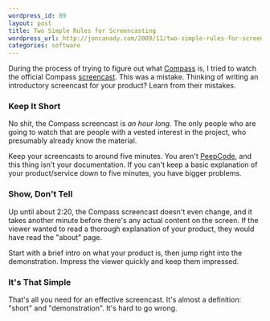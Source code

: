 ```yaml
---
wordpress_id: 89
layout: post
title: Two Simple Rules for Screencasting
wordpress_url: http://joncanady.com/2009/11/two-simple-rules-for-screencasting/
categories: software
---
```

During the process of trying to figure out what [Compass](http://compass-style.org/) is, I tried to watch the official Compass [screencast](http://wiki.github.com/chriseppstein/compass). This was a mistake. Thinking of writing an introductory screencast for your product? Learn from their mistakes.

### Keep It Short

No shit, the Compass screencast is *an hour long.*  The only people who are going to watch that are people with a vested interest in the project, who presumably already know the material.

Keep your screencasts to around five minutes. You aren't  [PeepCode](http://peepcode.com/), and this thing isn't your documentation. If you can't keep a basic explanation of your product/service down to five minutes, you have bigger problems.

### Show, Don't Tell

Up until about 2:20, the Compass screencast doesn't even change, and it takes another minute before there's any actual content on the screen. If the viewer wanted to read a thorough explanation of your product, they would have read the "about" page. 

Start with a brief intro on what your product is, then jump right into the demonstration. Impress the viewer quickly and keep them impressed.

### It's That Simple

That's all you need for an effective screencast. It's almost a definition: "short" and "demonstration". It's hard to go wrong.
